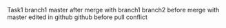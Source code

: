 Task1
branch1
master after merge with branch1
branch2 before merge with master
edited in github
github before pull conflict

